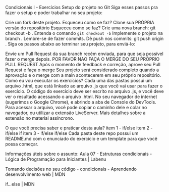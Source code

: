 Condicionais I - Exercícios
Setup do projeto no Git
Siga esses passos pra fazer o setup e poder trabalhar no seu projeto:

 Crie um fork deste projeto.
Esqueceu como se faz?
 Clone sua PRÓPRIA versão do repositório
Esqueceu como se faz?
 Crie uma nova branch: git checkout -b <turma-nome-sobrenome-condicionais-i>.
Entenda o comando `git checkout -b`
 Implemente o projeto na branch <turma-nome-sobrenome-condicionais-i>. Lembre-se de fazer commits.
 Dê push nos commits: git push origin <turma-nome-sobrenome-condicionais-i>.
Siga os passos abaixo ao terminar seu projeto, para enviá-lo:

 Envie um Pull Request da sua branch recém enviada, para que seja possível fazer o merge depois. POR FAVOR NAO FAÇA O MERGE DO SEU PRÓPRIO PULL REQUEST
 Após o momento de feedback e correção, aprove seu Pull Request e faça o merge
 Seu projeto será considerado completo quando a aprovação e o merge com a main acontecerem em seu próprio repositório.
Como eu vou executar os exercícios?
Cada uma das pastas possui um arquivo .html, que está linkado ao arquivo .js que você vai usar para fazer o exercício. O código do exercício deve ser escrito no arquivo .js, e você deve ver o resultado acessando o arquivo .html. No seu navegador de internet (sugerimos o Google Chrome), e abrindo a aba de Console do DevTools. Para acessar o arquivo, você pode copiar o caminho dele e colar no navegador, ou utilizar a extensão LiveServer. Mais detalhes sobre a extensão no material assíncrono.

O que você precisa saber e praticar desta aula?
 item 1 - if/else
 item 2 - if/else if
 item 3 - if/else if/else
Cada pasta deste repo possui um README.md com o enunciado do exercício e um template para que você possa começar.

Informações úteis sobre o assunto:
Aula 07 - Estruturas condicionais - Lógica de Programação para Iniciantes | Labenu

Tomando decisões no seu código - condicionais - Aprendendo desenvolvimento web | MDN

if...else | MDN
